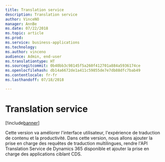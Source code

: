 ```yaml
---
title: Translation service
description: Translation service
author: VinceNO
manager: AnnBe
ms.date: 07/22/2018
ms.topic: article
ms.prod: 
ms.service: business-applications
ms.technology: 
ms.author: vinceno
audience: Admin, end-user
ms.translationtype: HT
ms.sourcegitcommit: 0b40bb3c98145f5a260f412701a884a5936174ce
ms.openlocfilehash: db14a6672de1a411c59855de7e7db88dfc7bab49
ms.contentlocale: fr-fr
ms.lasthandoff: 07/18/2018

---
```

#  <a name="translation-service"></a>Translation service

[!include[banner](../../includes/banner.md)]

Cette version va améliorer l'interface utilisateur, l'expérience de traduction de contenu et la productivité. Dans cette version, nous allons ajouter la prise en charge des requêtes de traduction multilingues, rendre l'API Translation Service de Dynamics 365 disponible et ajouter la prise en charge des applications ciblant CDS. 

